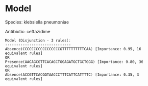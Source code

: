 
# Model

Species: klebsiella pneumoniae

Antibiotic: ceftazidime

```
Model (Disjunction - 3 rules):
------------------------------
Absence(CCCCCCCCCCCCCCCCCGTTTTTTTTTTCAA) [Importance: 0.95, 16 equivalent rules]
OR
Presence(AACAGCGTTCACAGCTGGAGATGCTGCTGGG) [Importance: 0.80, 36 equivalent rules]
OR
Absence(ACCGTTCACGGTAACCCTTTCATTCATTTTC) [Importance: 0.35, 3 equivalent rules]

```


